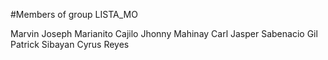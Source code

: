 #Members of group LISTA_MO

Marvin Joseph Marianito Cajilo
Jhonny Mahinay
Carl Jasper Sabenacio
Gil Patrick Sibayan
Cyrus Reyes
